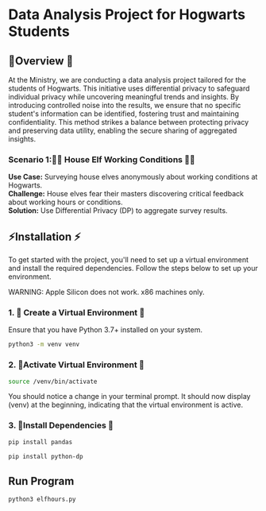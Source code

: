 # Data Analysis Project for Hogwarts Students

## 🦉Overview 🦉
At the Ministry, we are conducting a data analysis project tailored for the students of Hogwarts. This initiative uses differential privacy to safeguard individual privacy while uncovering meaningful trends and insights. By introducing controlled noise into the results, we ensure that no specific student's information can be identified, fostering trust and maintaining confidentiality. This method strikes a balance between protecting privacy and preserving data utility, enabling the secure sharing of aggregated insights.

### Scenario 1:🧝‍♂️ House Elf Working Conditions 🧝‍♀️

**Use Case:** Surveying house elves anonymously about working conditions at Hogwarts.  
**Challenge:** House elves fear their masters discovering critical feedback about working hours or conditions.  
**Solution:** Use Differential Privacy (DP) to aggregate survey results.

## ⚡️Installation ⚡️

To get started with the project, you'll need to set up a virtual environment and install the
required dependencies. Follow the steps below to set up your environment.

WARNING: Apple Silicon does not work. x86 machines only. 

### 1. 🧪 Create a Virtual Environment 🧪

Ensure that you have Python 3.7+ installed on your system.
```bash
python3 -m venv venv
```

### 2. 🔮Activate Virtual Environment 🔮

```bash
source /venv/bin/activate
```
You should notice a change in your terminal prompt. It should now display (venv) at the beginning, indicating that the virtual environment is active.

### 3. 📜Install Dependencies 📜
```bash
pip install pandas
```
```bash
pip install python-dp
```

## Run Program
```bash
python3 elfhours.py
```
